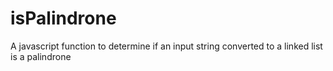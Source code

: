 # isPalindrone
A  javascript function to determine if an input string converted to a linked list is a palindrone

